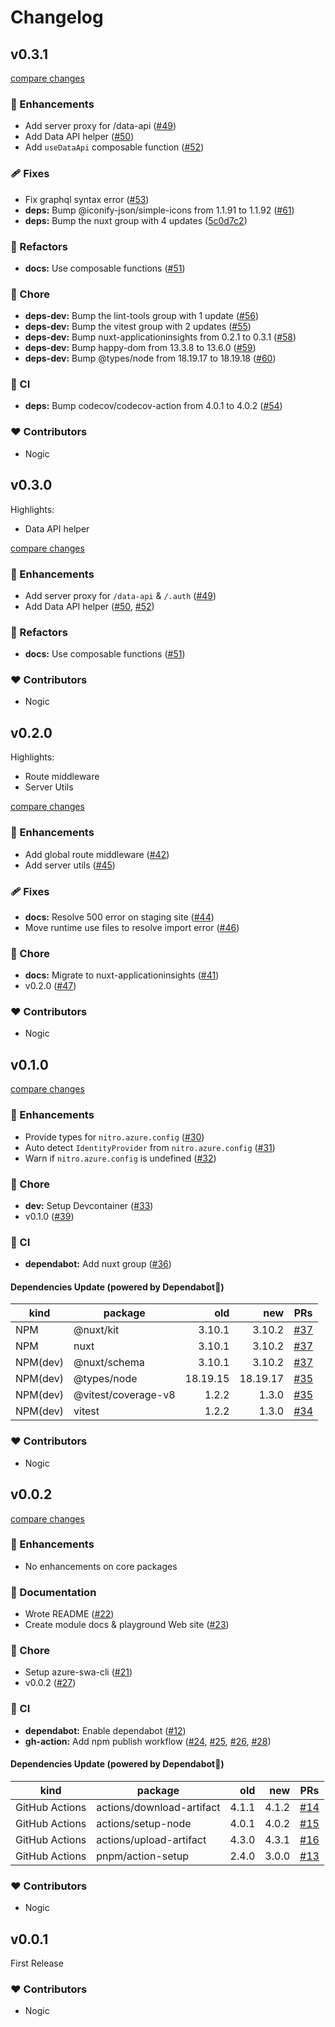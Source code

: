 # Changelog

## v0.3.1

[compare changes](https://github.com/ddradar/nuxt-swa/compare/v0.2.0...v0.3.1)

### 🚀 Enhancements

- Add server proxy for /data-api ([#49](https://github.com/ddradar/nuxt-swa/pull/49))
- Add Data API helper ([#50](https://github.com/ddradar/nuxt-swa/pull/50))
- Add `useDataApi` composable function ([#52](https://github.com/ddradar/nuxt-swa/pull/52))

### 🩹 Fixes

- Fix graphql syntax error ([#53](https://github.com/ddradar/nuxt-swa/pull/53))
- **deps:** Bump @iconify-json/simple-icons from 1.1.91 to 1.1.92 ([#61](https://github.com/ddradar/nuxt-swa/pull/61))
- **deps:** Bump the nuxt group with 4 updates ([5c0d7c2](https://github.com/ddradar/nuxt-swa/commit/5c0d7c2))

### 💅 Refactors

- **docs:** Use composable functions ([#51](https://github.com/ddradar/nuxt-swa/pull/51))

### 🏡 Chore

- **deps-dev:** Bump the lint-tools group with 1 update ([#56](https://github.com/ddradar/nuxt-swa/pull/56))
- **deps-dev:** Bump the vitest group with 2 updates ([#55](https://github.com/ddradar/nuxt-swa/pull/55))
- **deps-dev:** Bump nuxt-applicationinsights from 0.2.1 to 0.3.1 ([#58](https://github.com/ddradar/nuxt-swa/pull/58))
- **deps-dev:** Bump happy-dom from 13.3.8 to 13.6.0 ([#59](https://github.com/ddradar/nuxt-swa/pull/59))
- **deps-dev:** Bump @types/node from 18.19.17 to 18.19.18 ([#60](https://github.com/ddradar/nuxt-swa/pull/60))

### 🤖 CI

- **deps:** Bump codecov/codecov-action from 4.0.1 to 4.0.2 ([#54](https://github.com/ddradar/nuxt-swa/pull/54))

### ❤️ Contributors

- Nogic

## v0.3.0

Highlights:
- Data API helper

[compare changes](https://github.com/ddradar/nuxt-swa/compare/v0.2.0...v0.3.0)

### 🚀 Enhancements

- Add server proxy for `/data-api` & `/.auth` ([#49](https://github.com/ddradar/nuxt-swa/pull/49))
- Add Data API helper ([#50](https://github.com/ddradar/nuxt-swa/pull/50), [#52](https://github.com/ddradar/nuxt-swa/pull/52))

### 💅 Refactors

- **docs:** Use composable functions ([#51](https://github.com/ddradar/nuxt-swa/pull/51))

### ❤️ Contributors

- Nogic

## v0.2.0

Highlights:
- Route middleware
- Server Utils

[compare changes](https://github.com/ddradar/nuxt-swa/compare/v0.1.0...v0.2.0)

### 🚀 Enhancements

- Add global route middleware ([#42](https://github.com/ddradar/nuxt-swa/pull/42))
- Add server utils ([#45](https://github.com/ddradar/nuxt-swa/pull/45))

### 🩹 Fixes

- **docs:** Resolve 500 error on staging site ([#44](https://github.com/ddradar/nuxt-swa/pull/44))
- Move runtime use files to resolve import error ([#46](https://github.com/ddradar/nuxt-swa/pull/46))

### 🏡 Chore

- **docs:** Migrate to nuxt-applicationinsights ([#41](https://github.com/ddradar/nuxt-swa/pull/41))
- v0.2.0 ([#47](https://github.com/ddradar/nuxt-swa/pull/47))

### ❤️ Contributors

- Nogic

## v0.1.0

[compare changes](https://github.com/ddradar/nuxt-swa/compare/v0.0.2...v0.1.0)

### 🚀 Enhancements

- Provide types for `nitro.azure.config` ([#30](https://github.com/ddradar/nuxt-swa/pull/30))
- Auto detect `IdentityProvider` from `nitro.azure.config` ([#31](https://github.com/ddradar/nuxt-swa/pull/31))
- Warn if `nitro.azure.config` is undefined ([#32](https://github.com/ddradar/nuxt-swa/pull/32))

### 🏡 Chore

- **dev:** Setup Devcontainer ([#33](https://github.com/ddradar/nuxt-swa/pull/33))
- v0.1.0 ([#39](https://github.com/ddradar/nuxt-swa/pull/39))

### 🤖 CI

- **dependabot:** Add nuxt group ([#36](https://github.com/ddradar/nuxt-swa/pull/36))

#### Dependencies Update (powered by Dependabot🤖)

|kind|package|old|new|PRs|
|----|-------|--:|--:|---|
|NPM|@nuxt/kit|3.10.1|3.10.2|[#37](https://github.com/ddradar/nuxt-swa/pull/37)|
|NPM|nuxt|3.10.1|3.10.2|[#37](https://github.com/ddradar/nuxt-swa/pull/37)|
|NPM(dev)|@nuxt/schema|3.10.1|3.10.2|[#37](https://github.com/ddradar/nuxt-swa/pull/37)|
|NPM(dev)|@types/node|18.19.15|18.19.17| [#35](https://github.com/ddradar/nuxt-swa/pull/35)|
|NPM(dev)|@vitest/coverage-v8|1.2.2|1.3.0|[#35](https://github.com/ddradar/nuxt-swa/pull/34)|
|NPM(dev)|vitest|1.2.2|1.3.0|[#34](https://github.com/ddradar/nuxt-swa/pull/34)|

### ❤️ Contributors

- Nogic

## v0.0.2

[compare changes](https://github.com/ddradar/nuxt-swa/compare/v0.0.1...v0.0.2)

### 🚀 Enhancements

- No enhancements on core packages

### 📖 Documentation

- Wrote README ([#22](https://github.com/ddradar/nuxt-swa/pull/22))
- Create module docs & playground Web site ([#23](https://github.com/ddradar/nuxt-swa/pull/23))

### 🏡 Chore

- Setup azure-swa-cli ([#21](https://github.com/ddradar/nuxt-swa/pull/21))
- v0.0.2 ([#27](https://github.com/ddradar/nuxt-swa/pull/27))

### 🤖 CI

- **dependabot:** Enable dependabot ([#12](https://github.com/ddradar/nuxt-swa/pull/12))
- **gh-action:** Add npm publish workflow ([#24](https://github.com/ddradar/nuxt-swa/pull/24), [#25](https://github.com/ddradar/nuxt-swa/pull/25), [#26](https://github.com/ddradar/nuxt-swa/pull/26), [#28](https://github.com/ddradar/nuxt-swa/pull/28))

#### Dependencies Update (powered by Dependabot🤖)

|kind|package|old|new|PRs|
|----|-------|--:|--:|---|
|GitHub Actions|actions/download-artifact|4.1.1|4.1.2|[#14](https://github.com/ddradar/nuxt-swa/pull/14)|
|GitHub Actions|actions/setup-node|4.0.1|4.0.2|[#15](https://github.com/ddradar/nuxt-swa/pull/15)|
|GitHub Actions|actions/upload-artifact|4.3.0|4.3.1|[#16](https://github.com/ddradar/nuxt-swa/pull/16)|
|GitHub Actions|pnpm/action-setup|2.4.0|3.0.0|[#13](https://github.com/ddradar/nuxt-swa/pull/13)|

### ❤️ Contributors

- Nogic

## v0.0.1

First Release

### ❤️ Contributors

- Nogic
